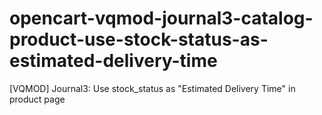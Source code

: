 # opencart-vqmod-journal3-catalog-product-use-stock-status-as-estimated-delivery-time
[VQMOD] Journal3: Use stock_status as "Estimated Delivery Time" in product page

